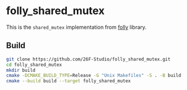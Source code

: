 # folly_shared_mutex

This is the `shared_mutex` implementation from [folly](https://github.com/facebook/folly) library.

## Build

```bash
git clone https://github.com/26F-Studio/folly_shared_mutex.git
cd folly_shared_mutex
mkdir build
cmake -DCMAKE_BUILD_TYPE=Release -G "Unix Makefiles" -S . -B build
cmake --build build --target folly_shared_mutex
```